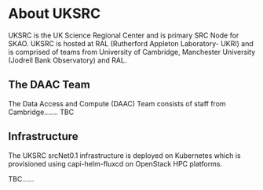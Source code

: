# About UKSRC

UKSRC is the UK Science Regional Center and is primary SRC Node for SKAO. UKSRC is hosted at RAL (Rutherford Appleton Laboratory- UKRI) and is comprised of teams from University of Cambridge, Manchester University (Jodrell Bank Observatory) and RAL.

## The DAAC Team

The Data Access and Compute (DAAC) Team consists of staff from Cambridge....... TBC


## Infrastructure

The UKSRC srcNet0.1 infrastructure is deployed on Kubernetes which is provisioned using capi-helm-fluxcd on OpenStack HPC platforms.

TBC......